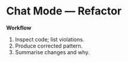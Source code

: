 # Chat Mode — Refactor

**Workflow**
1) Inspect code; list violations.
2) Produce corrected pattern.
3) Summarise changes and why.
